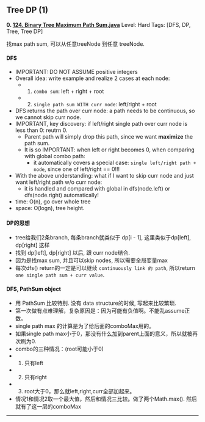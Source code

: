  
 
 
## Tree DP (1)
**0. [124. Binary Tree Maximum Path Sum.java](https://github.com/awangdev/LintCode/blob/master/Java/124.%20Binary%20Tree%20Maximum%20Path%20Sum.java)**      Level: Hard      Tags: [DFS, DP, Tree, Tree DP]
      

找max path sum,  可以从任意treeNode 到任意 treeNode.

#### DFS
- IMPORTANT: DO NOT ASSUME positive integers
- Overall idea: write example and realize 2 cases at each node:
    - 1. `combo sum`: left + right + root
    - 2. `single path sum WITH curr node`: left/right + root
- DFS returns the path over curr node: a path needs to be continuous, so we cannot skip curr node.
- IMPORTANT, key discovery: if left/right single path over curr node is less than 0: reutrn 0. 
    - Parent path will simply drop this path, since we want **maximize** the path sum.
    - It is so IMPORTANT: when left or right becomes 0, when comparing with global combo path:
        - it automatically covers a special case: `single left/right path + node`, since one of left/right == 0!!!
- With the above understanding: what if I want to skip curr node and just want left/right path w/o curr node:
    - it is handled and compared with global in dfs(node.left) or dfs(node.right) automatically!
- time: O(n), go over whole tree
- space: O(logn), tree height.

#### DP的思想
- tree给我们2条branch, 每条branch就类似于 dp[i - 1], 这里类似于dp[left], dp[right] 这样
- 找到 dp[left], dp[right] 以后, 跟 curr node结合. 
- 因为是找max sum, 并且可以skip nodes, 所以需要全局变量max
- 每次dfs() return的一定是可以继续 `continuously link 的 path`, 所以return `one single path sum + curr value`.

#### DFS, PathSum object
- 用 PathSum 比较特别. 没有 data structure的时候, 写起来比较繁琐.
- 第一次做有点难理解，复杂原因是：因为可能有负值啊。不能乱assume正数。   
- single path max 的计算是为了给后面的comboMax用的。
- 如果single path max小于0，那没有什么加到parent上面的意义，所以就被再次刷为0.
- combo的三种情况：(root可能小于0)   
- 1. 只有left    
- 2. 只有right
- 3. root大于0，那么就left,right,curr全部加起来。
- 情况1和情况2取一个最大值，然后和情况三比较。做了两个Math.max(). 然后就有了这一层的comboMax



---

